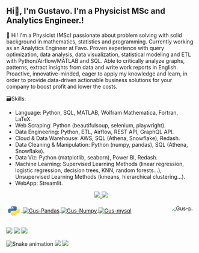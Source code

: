 ## Hi👋, I'm Gustavo. I'm a Physicist MSc and Analytics Engineer.!

👋 Hi! I'm a Physicist (MSc) passionate about problem solving with solid background in mathematics, statistics and programming. Currently working as an Analytics Engineer at Favo. Proven experience with query optimization, data analysis, data visualization, statistical modeling and ETL with Python/Airflow/MATLAB and SQL. Able to critically analyze graphs, patterns, extract insights from data and write work reports in English. Proactive, innovative-minded, eager to apply my knowledge and learn, in order to provide data-driven actionable business solutions for your company to boost profit and lower the costs.

🗃️Skills:
- Language: Python, SQL, MATLAB, Wolfram Mathematica, Fortran, LaTeX. 
- Web Scraping: Python (beautifulsoup, selenium, playwright).
- Data Engineering: Python, ETL, Airflow, REST API, GraphQL API.
- Cloud & Data Warehouse: AWS, SQL (Athena, Snowflake), Redash.
- Data Cleaning & Manipulation: Python (numpy, pandas), SQL (Athena, Snowflake).
- Data Viz: Python (matplotlib, seaborn), Power BI, Redash.
- Machine Learning: Supervised Learning Methods (linear regression, logistic regression, decision trees, KNN, random forests...), Unsupervised Learning Methods (kmeans, hierarchical clustering...).
- WebApp: Streamlit. 

<div align="center">
  <a href="https://github.com/galvsoliveira">
  <img height="180em" src="https://github-readme-stats.vercel.app/api?username=galvsoliveira&show_icons=true&theme=dracula&include_all_commits=true&count_private=true"/>
  <img height="180em" src="https://github-readme-stats.vercel.app/api/top-langs/?username=galvsoliveira&layout=compact&langs_count=7&theme=dracula"/>
</div>
<div style="display: inline_block"><br>
  <img align="center" alt="Gus-Python" height="30" width="40" src="https://raw.githubusercontent.com/devicons/devicon/master/icons/python/python-original.svg">
  <img align="center" alt="Gus-Pandas" height="30" width="40" src="https://cdn.jsdelivr.net/gh/devicons/devicon/icons/pandas/pandas-original-wordmark.svg">
  <img align="center" alt="Gus-Numpy" height="30" width="40" src="https://cdn.jsdelivr.net/gh/devicons/devicon/icons/numpy/numpy-original-wordmark.svg">
  <img align="center" alt="Gus-mysql" height="30" width="40" src="https://cdn.jsdelivr.net/gh/devicons/devicon/icons/mysql/mysql-plain-wordmark.svg">
  <img align="right" alt="Gus-pic" height="150" style="border-radius:50px;" src="https://cdn.discordapp.com/attachments/844035143940309014/918288474304557096/download20211203204810.png">
</div>
  
  ##
 
<div> 
  <a href="https://www.instagram.com/oliveira.g.a/" target="_blank"><img src="https://img.shields.io/badge/-Instagram-%23E4405F?style=for-the-badge&logo=instagram&logoColor=white" target="_blank"></a>
  <a href = "mailto:g.alvs.oliveira@gmail.com"><img src="https://img.shields.io/badge/-Gmail-%23333?style=for-the-badge&logo=gmail&logoColor=white" target="_blank"></a>
  <a href="https://www.linkedin.com/in/gustavoaoliveira1/" target="_blank"><img src="https://img.shields.io/badge/-LinkedIn-%230077B5?style=for-the-badge&logo=linkedin&logoColor=white" target="_blank"></a> 
 
  ![Snake animation](https://github.com/galvsoliveira/galvsoliveira/blob/output/github-contribution-grid-snake.svg)
 ![](https://komarev.com/ghpvc/?username=galvsoliveira)
 ![](https://hit.yhype.me/github/profile?user_id=95829723)
</div>


